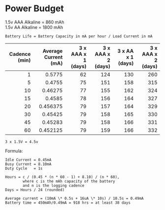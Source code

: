 # Power Budget

1.5v AAA Alkaline = 860 mAh  
1.5v AA  Alkaline = 1800 mAh

```
Battery Life = Battery Capacity in mA per hour / Load Current in mA
```
|Cadence (min)|Average Current (mA)|3 x AAA x 1 (days)|3 x AAA x 2 (days)|3 x AA x 1 (days)|3 x AAA x 2 (days)|
|--:|--:|--:|--:|--:|--:|
|1|0.5775|62|124|130|260|
|5|0.4755|75|151|158|315|
|10|0.46275|77|155|162|324|
|15|0.4585|78|156|164|327|
|20|0.456375|79|157|164|329|
|30|0.45425|79|158|165|330|
|45|0.45283|79|158|166|331|
|60|0.452125|79|159|166|332|

```
3 x 1.5V = 4.5v
```

Formula:
```
Idle Current = 0.45mA
Busy Current = 8.10mA
Duty Cycle   = 1s

Hours = c / (0.45 * (n * 60 - 1) + 8.10) / (n * 60), 
        where c is the mAh capacity of the battery 
        and n is the logging cadence
Days = Hours / 24 (rounded)
```

```
Average current = (10mA \* 0.5s + 16uA \* 10s) / 10.5s = 0.49mA
Battery time = 450mAh/0.49mA = 918 hrs = at least 38 days
```
